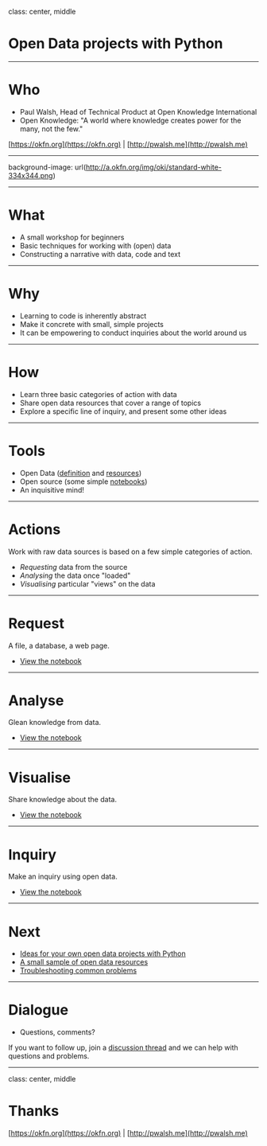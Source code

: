 class: center, middle

# Open Data projects with Python

---

# Who

- Paul Walsh, Head of Technical Product at Open Knowledge International
- Open Knowledge: "A world where knowledge creates power for the many, not the few."

[https://okfn.org](https://okfn.org) | [http://pwalsh.me](http://pwalsh.me)

---

background-image: url(http://a.okfn.org/img/oki/standard-white-334x344.png)

---

# What

- A small workshop for beginners
- Basic techniques for working with (open) data
- Constructing a narrative with data, code and text

---

# Why

- Learning to code is inherently abstract
- Make it concrete with small, simple projects
- It can be empowering to conduct inquiries about the world around us

---

# How

- Learn three basic categories of action with data
- Share open data resources that cover a range of topics
- Explore a specific line of inquiry, and present some other ideas

---

# Tools

- Open Data ([definition](http://opendatahandbook.org/guide/en/what-is-open-data/) and [resources](https://github.com/pwalsh/notebooks/opendataprojects/README.md#resources))
- Open source (some simple [notebooks](https://github.com/pwalsh/notebooks/opendataprojects))
- An inquisitive mind!

---

# Actions

Work with raw data sources is based on a few simple categories of action.

- *Requesting* data from the source
- *Analysing* the data once "loaded"
- *Visualising* particular "views" on the data

---

# Request

A file, a database, a web page.

- [View the notebook](https://github/pwalsh/notebooks/opendataprojects/request.ipynb)

---

# Analyse

Glean knowledge from data.

- [View the notebook](https://github/pwalsh/notebooks/opendataprojects/analyse.ipynb)

---

# Visualise

Share knowledge about the data.

- [View the notebook](https://github/pwalsh/notebooks/opendataprojects/visualise.ipynb)

---

# Inquiry

Make an inquiry using open data.

- [View the notebook](https://github/pwalsh/notebooks/opendataprojects/inquiry.ipynb)

---

# Next

- [Ideas for your own open data projects with Python](https://github.com/pwalsh/notebooks/opendataprojects/README.md#ideas)
- [A small sample of open data resources](https://github.com/pwalsh/notebooks/opendataprojects/README.md#resources)
- [Troubleshooting common problems](https://github.com/pwalsh/notebooks/opendataprojects/README.md#troubleshooting)

---

# Dialogue

- Questions, comments?

If you want to follow up, join a [discussion thread](https://discuss.okfn.org/t/open-data-projects-with-python/3620) and we can help with questions and problems.

---

class: center, middle

# Thanks

[https://okfn.org](https://okfn.org) | [http://pwalsh.me](http://pwalsh.me)
